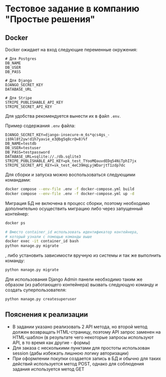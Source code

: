 # Тестовое задание в компанию "Простые решения"

## Docker
Docker ожидает на вход следующие переменные окружения:
```
# Для Postgres
DB_NAME
DB_USER
DB_PASS

# Для Django
DJANGO_SECRET_KEY
DATABASE_URL

# Для Stripe
STRIPE_PUBLISHABLE_API_KEY
STRIPE_SECRET_API_KEY
```

Для удобства рекомендуется вынести их в файл `.env`.

Пример содержания `.env` файла:
```
DJANGO_SECRET_KEY=django-insecure-m_6s*qcs4gs_-i$9kl8t2yw!d1h7yavie_e3@bg5q8cr@=8)%f
DB_NAME=testdb
DB_USER=testuser
DB_PASS=testpassword
DATABASE_URL=sqlite://./db.sqlite3
STRIPE_PUBLISHABLE_API_KEY=pk_test_TYooMQauvdEDq54NiTphI7jx
STRIPE_SECRET_API_KEY=sk_test_4eC39HqLyjWDarjtT1zdp7dc
```

Для сборки и запуска можно воспользоваться следующими командами:
```bash
docker compose --env-file .env -f docker-compose.yml build
docker compose --env-file .env -f docker-compose.yml up -d
```

Миграция БД не включена в процесс сборки, поэтому необходимо дополнительно осуществить миграцию либо через запущенный контейнер:
```bash
docker ps

# Вместо container_id использовать идентификатор контейнера,
# который узнали с помощью команды выше
docker exec -it container_id bash
python manage.py migrate
```

, либо установить зависимости вручную из системы и так же выполнить команду:
```bash
python manage.py migrate
```

Для использования Django Admin панели необходимо таким же образом (из работающего контейнера) вызвать следующую команду и создать суперпользователя:
```bash
python manage.py createsuperuser
```

## Пояснения к реализации
- В задании указано реализовать 2 API метода, но второй метод должен возвращать HTML-страницу, поэтому API запрос заменен на HTML-шаблон (в результате чего некоторые запросы используют API, в то время как другие - формы)
- Для заказа с несколькими пунктами для простоты использован session (дабы избежать лишнюю логику авторизации)
- При оформлении покупки создается запись в БД и обычно для таких действий используется метод POST, однако для соблюдения задания используется метод GET
